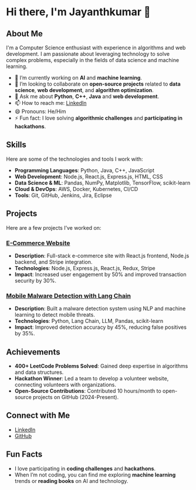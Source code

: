 # Hi there, I'm Jayanthkumar 👋

## About Me
I'm a Computer Science enthusiast with experience in algorithms and web development. I am passionate about leveraging technology to solve complex problems, especially in the fields of data science and machine learning.

- 🔭 I’m currently working on **AI** and **machine learning**.
- 👯 I’m looking to collaborate on **open-source projects** related to **data science**, **web development**, and **algorithm optimization**.
- 💬 Ask me about **Python**, **C++**, **Java** and **web development**.
- 📫 How to reach me: [LinkedIn](https://linkedin.com/in/jayanthkumarkarthik)
- 😄 Pronouns: He/Him
- ⚡ Fun fact: I love solving **algorithmic challenges** and **participating in hackathons**.

## Skills
Here are some of the technologies and tools I work with:

- **Programming Languages**: Python, Java, C++, JavaScript
- **Web Development**: Node.js, React.js, Express.js, HTML, CSS
- **Data Science & ML**: Pandas, NumPy, Matplotlib, TensorFlow, scikit-learn
- **Cloud & DevOps**: AWS, Docker, Kubernetes, CI/CD
- **Tools**: Git, GitHub, Jenkins, Jira, Eclipse

## Projects
Here are a few projects I’ve worked on:



### [E-Commerce Website](https://github.com/JayanthK007/ecommerce-website)
- **Description**: Full-stack e-commerce site with React.js frontend, Node.js backend, and Stripe integration.
- **Technologies**: Node.js, Express.js, React.js, Redux, Stripe
- **Impact**: Increased user engagement by 50% and improved transaction security by 30%.

### [Mobile Malware Detection with Lang Chain](https://github.com/JayanthK007/mobile-malware-detection)
- **Description**: Built a malware detection system using NLP and machine learning to detect mobile threats.
- **Technologies**: Python, Lang Chain, LLM, Pandas, scikit-learn
- **Impact**: Improved detection accuracy by 45%, reducing false positives by 35%.

## Achievements
- **400+ LeetCode Problems Solved**: Gained deep expertise in algorithms and data structures.
- **Hackathon Winner**: Led a team to develop a volunteer website, connecting volunteers with organizations.
- **Open-Source Contributions**: Contributed 10 hours/month to open-source projects on GitHub (2024-Present).

## Connect with Me
- [LinkedIn](https://linkedin.com/in/jayanthkumarkarthik)
- [GitHub](https://github.com/JayanthK007)

## Fun Facts
- I love participating in **coding challenges** and **hackathons**.
- When I’m not coding, you can find me exploring **machine learning** trends or **reading books** on AI and technology.


